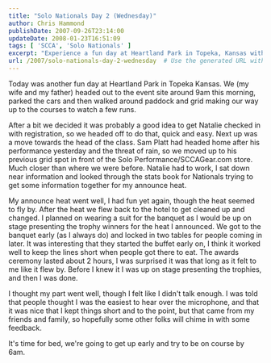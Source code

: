 ```yaml
---
title: "Solo Nationals Day 2 (Wednesday)"
author: Chris Hammond
publishDate: 2007-09-26T23:14:00
updateDate: 2008-01-23T16:51:09
tags: [ 'SCCA', 'Solo Nationals' ]
excerpt: "Experience a fun day at Heartland Park in Topeka, Kansas with family. From watching races to presenting trophies at the banquet, enjoy a jam-packed day!"
url: /2007/solo-nationals-day-2-wednesday  # Use the generated URL with year
---
```

<p>Today was another fun day at Heartland Park in Topeka Kansas. We (my wife and my father) headed out to the event site around 9am this morning, parked the cars and then walked around paddock and grid making our way up to the courses to watch a few runs. </p>  <p>After a bit we decided it was probably a good idea to get Natalie checked in with registration, so we headed off to do that, quick and easy. Next up was a move towards the head of the class. Sam Platt had headed home after his performance yesterday and the threat of rain, so we moved up to his previous grid spot in front of the Solo Performance/SCCAGear.com store. Much closer than where we were before. Natalie had to work, I sat down near information and looked through the stats book for Nationals trying to get some information together for my announce heat. </p>  <p>My announce heat went well, I had fun yet again, though the heat seemed to fly by. After the heat we flew back to the hotel to get cleaned up and changed. I planned on wearing a suit for the banquet as I would be up on stage presenting the trophy winners for the heat I announced. We got to the banquet early (as I always do) and locked in two tables for people coming in later. It was interesting that they started the buffet early on, I think it worked well to keep the lines short when people got there to eat. The awards ceremony lasted about 2 hours, I was surprised it was that long as it felt to me like it flew by. Before I knew it I was up on stage presenting the trophies, and then I was done.</p>  <p>I thought my part went well, though I felt like I didn't talk enough. I was told that people thought I was the easiest to hear over the microphone, and that it was nice that I kept things short and to the point, but that came from my friends and family, so hopefully some other folks will chime in with some feedback.</p>  <p>It's time for bed, we're going to get up early and try to be on course by 6am. </p>


